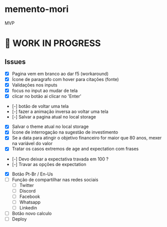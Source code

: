 # memento-mori
MVP

# 🚧 WORK IN PROGRESS

## Issues

- [x] Pagina vem em branco ao dar f5 (workaround)
- [x] Ícone de paragrafo com hover para citações (fonte)
- [x] Validações nos inputs
- [x] focus no input ao mudar de tela
- [x] clicar no botão ai clicar no 'Enter'
- [-] botão de voltar uma tela
- [-] fazer a animação inversa ao voltar uma tela
- [-] Salvar a pagina atual no local storage
- [x] Salvar o theme atual no local storage
- [x] Ícone de interrogação na sugestão de investimento
- [x] Se a data para atingir o objetivo financeiro for maior que 80 anos, mexer na variável do valor
- [x] Tratar os casos extremos de age and expectation com frases
- [-] Devo deixar a expectativa travada em 100 ?
- [-] Travar as opções de expectation
- [x] Botão Pt-Br / En-Us
- [ ] Função de compartilhar nas redes sociais
  - [ ] Twitter
  - [ ] Discord
  - [ ] Facebook
  - [ ] Whatsapp
  - [ ] Linkedin
- [ ] Botão novo calculo
- [ ] Deploy
